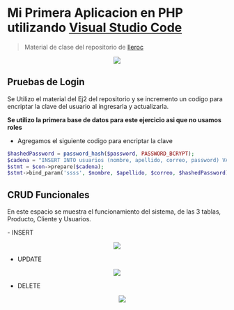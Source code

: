 # Mi Primera Aplicacion en PHP utilizando [Visual Studio Code](https://code.visualstudio.com/)
> Material de clase del repositorio de [Ileroc](https://github.com/lleroc/Ej1.git)
<p align="center">
  <img src="https://i.imgur.com/RN9xamt.gif">
</p>

## Pruebas de Login
<p>Se Utilizo el material del Ej2 del repositorio y se incremento un codigo para encriptar la clave del usuario al ingresarla y actualizarla.</p>
<b>Se utilizo la primera base de datos para este ejercicio asi que no usamos roles</b>

- Agregamos el siguiente codigo para encriptar la clave
``` PHP
$hashedPassword = password_hash($password, PASSWORD_BCRYPT);
$cadena = "INSERT INTO usuarios (nombre, apellido, correo, password) VALUES (?, ?, ?, ?)";
$stmt = $con->prepare($cadena);
$stmt->bind_param('ssss', $nombre, $apellido, $correo, $hashedPassword);
```

## CRUD Funcionales
<p>En este espacio se muestra el funcionamiento del sistema, de las 3 tablas, Producto, Cliente y Usuarios.</p>
- INSERT
<p align="center">
  <img src="https://i.imgur.com/m6bRf4R.gif">
</p>

- UPDATE
<p align="center">
  <img src="https://i.imgur.com/o1zCD2B.gif">
</p>

- DELETE
  <p align="center">
  <img src="https://i.imgur.com/iP5VfGW.gif">
</p>

